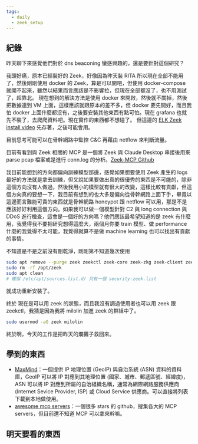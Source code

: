 ```yaml
---
tags:
  - daily
  - zeek_setup
---
```

## 紀錄
昨天聊下來感覺他們對於 dns beaconing 蠻感興趣的，還是要針對這個研究？

我頭好痛，原本已經裝好的 Zeek，好像因為昨天裝 RITA 所以現在全部不能用了，然後剛剛使用 docker 的 Zeek，算是可以開吧，但使用 docker-compose 就開不起來，雖然以結果而言應該是不影響拉，但現在全部都沒了，也不用測試了，超靠北。
現在想到的解決方法是使用 docker 來開啟，然後就不關掉，然後把數據連到 VM 上面，這樣應該就跟原本的差不多，但 docker 要先開好，而且我怕 docker 上面什麼都沒有，之後要安裝其他東西有點可怕。現在 grafana 也就先不裝了，去爬爬資料吧。現在實作的東西都不想碰了。
但這邊的 [ELK Zeek install video](https://www.youtube.com/watch?v=DBZWGOfJIqM) 先存著，之後可能會用。

目前思考可能可以在骨幹網路中監控 C&C 再藉由 netflow 來判斷流量。

目前有看到與 Zeek 相關的 MCP 是一個將 Zeek 與 Claude Desktop 串接後用來 parse pcap 檔案或是進行 conn.log 的分析。[Zeek-MCP Github](https://github.com/Gabbo01/Zeek-MCP)

我目前能想到的方向都偏向訓練模型那邊，感覺如果想要使用 Zeek 產生的 logs 最好的方法就是拿去訓練，但又說如果要做出真的很優秀的東西是不可能的，除非這個方向沒有人做過，然後我用小的模型就有很大的改變，這樣比較有貢獻，但這個方向真的要想一下，我目前有想到的也大多是偏向從骨幹網路上面下手，畢竟以這邊而言難能可貴的東西就是骨幹網路 honeypot 跟 netflow 可以用，那是不是應該好好利用這個方向。如果我可以做一個模型針對 C2 與 long connection 與 DDoS 進行檢查，這會是一個好的方向嗎？他們應該最希望知道的是 zeek 有什麼用，我覺得我不要把研究想得這麼大，兩個月你要 train 模型、做 performance 什麼的我覺得不太可能，我覺得就算不是做 machine learning 也可以找出有貢獻的事情。

不知道是不是之前沒有刪乾淨，剛剛第不知道幾次使用 
```bash
sudo apt remove --purge zeek zeekctl zeek-core zeek-zkg zeek-client zeek-spicy-dev zeek-btest zeek-btest-data libbroker-dev zeek-core-dev libbroker-7.0-dev zeek-7.0-core zeekctl-7.0 zeek-7.0-core-dev zeek-7.0-spicy-dev zeek-7.0-btest zeek-7.0-btest-data zeek-7.0-zkg zeek-7.0-client zeek-7.0
sudo rm -rf /opt/zeek
sudo apt clean
# 確保 /etc/apt/sources.list.d/ 只有一個 security:zeek.list
```
就成功重新安裝了。

終於 現在是可以用 zeek 的狀態，而且我沒有調過使用者也可以用 zeek 跟 zeekctl，我猜是因為我將 milolin 加進 zeek 的群組中了。
```bash
sudo usermod -aG zeek milolin
```
終於啊，今天的工作是把昨天的爛攤子救回來。
## 學到的東西
- [MaxMind](https://www.maxmind.com/en/home)：一個提供 IP 地理位置 (GeoIP) 與自治系統 (ASN) 資料的資料庫，GeoIP 可以將 IP 對應到其地理位置 (國家、城市、郵遞區號、經緯度)，ASN 可以將 IP 對應到所屬的自治組織名稱，通常為網際網路服務供應商 (Internet Sevice Provider, ISP) 或 Cloud Service 供應商。可以直接將列表下載到本地做使用。
- [awesome mcp servers](https://github.com/punkpeye/awesome-mcp-servers)：一個很多 stars 的 github，搜集各大的 MCP servers，但目前還不知道 MCP 可以拿來幹嘛。
## 明天要看的東西
